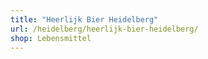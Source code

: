 ```yaml
---
title: "Heerlijk Bier Heidelberg"
url: /heidelberg/heerlijk-bier-heidelberg/
shop: Lebensmittel
---
```

